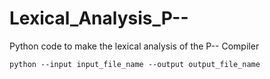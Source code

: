 # Lexical_Analysis_P--
Python code to make the lexical analysis of the P-- Compiler

```
python --input input_file_name --output output_file_name 
```
